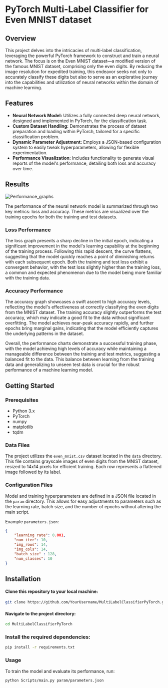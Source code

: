# PyTorch Multi-Label Classifier for Even MNIST dataset

## Overview
This project delves into the intricacies of multi-label classification, leveraging the powerful PyTorch framework to construct and train a neural network. The focus is on the Even MNIST dataset—a modified version of the famous MNIST dataset, comprising only the even digits. By reducing the image resolution for expedited training, this endeavor seeks not only to accurately classify these digits but also to serve as an explorative journey into the capabilities and utilization of neural networks within the domain of machine learning.

## Features
- **Neural Network Model:** Utilizes a fully connected deep neural network, designed and implemented in PyTorch, for the classification task.
- **Custom Dataset Handling:** Demonstrates the process of dataset preparation and loading within PyTorch, tailored for a specific classification problem.
- **Dynamic Parameter Adjustment:** Employs a JSON-based configuration system to easily tweak hyperparameters, allowing for flexible experimentation.
- **Performance Visualization:** Includes functionality to generate visual reports of the model's performance, detailing both loss and accuracy over time.

## Results

![Performance_graphs](https://github.com/SatvikVarshney/MultiLabelClassifierPyTorch/assets/114079530/b0c8d450-2329-4716-b123-4330efba54ef)


The performance of the neural network model is summarized through two key metrics: loss and accuracy. These metrics are visualized over the training epochs for both the training and test datasets.

### Loss Performance
The loss graph presents a sharp decline in the initial epoch, indicating a significant improvement in the model's learning capability at the beginning of the training process. Following this rapid descent, the curve flattens, suggesting that the model quickly reaches a point of diminishing returns with each subsequent epoch. Both the training and test loss exhibit a convergent behavior, with the test loss slightly higher than the training loss, a common and expected phenomenon due to the model being more familiar with the training data.

### Accuracy Performance
The accuracy graph showcases a swift ascent to high accuracy levels, reflecting the model's effectiveness at correctly classifying the even digits from the MNIST dataset. The training accuracy slightly outperforms the test accuracy, which may indicate a good fit to the data without significant overfitting. The model achieves near-peak accuracy rapidly, and further epochs bring marginal gains, indicating that the model efficiently captures the underlying patterns in the dataset.

Overall, the performance charts demonstrate a successful training phase, with the model achieving high levels of accuracy while maintaining a manageable difference between the training and test metrics, suggesting a balanced fit to the data. This balance between learning from the training data and generalizing to unseen test data is crucial for the robust performance of a machine learning model.


## Getting Started

### Prerequisites
- Python 3.x
- PyTorch
- numpy
- matplotlib
- tqdm

### Data Files
The project utilizes the `even_mnist.csv` dataset located in the `data` directory. This file contains grayscale images of even digits from the MNIST dataset, resized to 14x14 pixels for efficient training. Each row represents a flattened image followed by its label.

### Configuration Files
Model and training hyperparameters are defined in a JSON file located in the `param` directory. This allows for easy adjustments to parameters such as the learning rate, batch size, and the number of epochs without altering the main script.

Example `parameters.json`:
```json
{
	"learning rate": 0.001,
	"num iter": 10,
	"img_rows": 14,
	"img_cols": 14,
	"batch_size" : 128,
	"num_classes": 10	
}
```

## Installation

#### Clone this repository to your local machine:
``` bash
git clone https://github.com/YourUsername/MultiLabelClassifierPyTorch.git
```
#### Navigate to the project directory:
```bash
cd MultiLabelClassifierPyTorch
```
### Install the required dependencies:
``` bash
pip install -r requirements.txt
```

### Usage
To train the model and evaluate its performance, run:
```bash
python Scripts/main.py param/parameters.json
```
